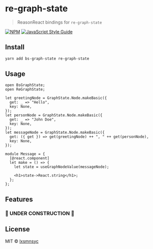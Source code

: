 # re-graph-state

> ReasonReact bindings for `re-graph-state`

[![NPM](https://img.shields.io/npm/v/re-graph-state.svg)](https://www.npmjs.com/package/re-graph-state) [![JavaScript Style Guide](https://badgen.net/badge/code%20style/airbnb/ff5a5f?icon=airbnb)](https://github.com/airbnb/javascript)

## Install

```bash
yarn add bs-graph-state re-graph-state
```

## Usage

```reasonml
open BsGraphState;
open ReGraphState;

let greetingNode = GraphState.Node.makeBasic({
  get: _ => "Hello",
  key: None,
});
let personNode = GraphState.Node.makeBasic({
  get: _ => "John Doe",
  key: None,
});
let messageNode = GraphState.Node.makeBasic({
  get: ({ get }) => get(greetingNode) ++ ", " ++ get(personNode),
  key: None,
});

module Message = {
  [@react.component]
  let make = () => {
    let state = useGraphNodeValue(messageNode);

    <h1>state->React.string</h1>;
  };
};
```

## Features

### 🚧 UNDER CONSTRUCTION 🚧

## License

MIT © [lxsmnsyc](https://github.com/lxsmnsyc)
